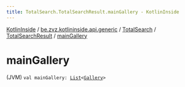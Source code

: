 ```yaml
---
title: TotalSearch.TotalSearchResult.mainGallery - KotlinInside
---
```


[KotlinInside](../../../index.html) / [be.zvz.kotlininside.api.generic](../../index.html) / [TotalSearch](../index.html) / [TotalSearchResult](index.html) / [mainGallery](./main-gallery.html)

# mainGallery

(JVM) `val mainGallery: `[`List`](https://kotlinlang.org/api/latest/jvm/stdlib/kotlin.collections/-list/index.html)`<`[`Gallery`](../../../be.zvz.kotlininside.api.type/-gallery/index.html)`>`